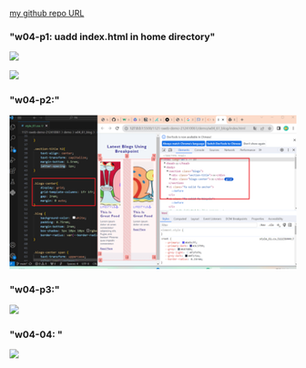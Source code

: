 [my github repo URL]('https://github.com/haowei212410061/1121-sweb-demo-212410061')

### "w04-p1: uadd index.html in home directory"
![](w04-p1.png)

![](w04-p1.png)

### "w04-p2:"
![](w04-p2.png)

### "w04-p3:"
![](w04-p3.png)

### "w04-04: "
![](w04-p4.png)